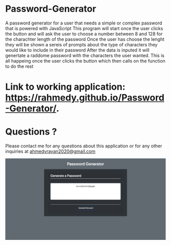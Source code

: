 # Password-Generator
A password generator for a user that needs a simple or complex password that is powered with JavaScript 
This program will start once the user clicks the button and will ask the user to choose a number between 8 and 128 for the charachter length of the password
Once the user has choose the lenght they will be shown a sereis  of prompts about the type of characters they would like to include in their password
After the data is inputed it will genertate a raddome password with the characters the user wanted.
This is all happeing once the user clicks the button which then calls on the function to do the rest


# Link to working application: https://rahmedy.github.io/Password-Generator/.

# Questions ? 
Please contact me for any questions about this application or for any other inquiries at ahmedyrayan2020@gmail.com


![](demo.png)
